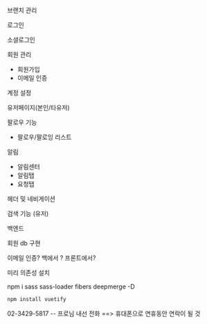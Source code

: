 브랜치 관리



로그인

소셜로그인



회원 관리

- 회원가입
- 이메일 인증



계정 설정



유저페이지(본인/타유저)



팔로우 기능

- 팔로우/팔로잉 리스트



알림

- 알림센터
- 알림탭
- 요청탭



헤더 및 네비게이션



검색 기능 (유저)



백엔드

회원 db 구현

이메일 인증? 백에서 ? 프론트에서?



미리 의존성 설치

 npm i sass sass-loader fibers deepmerge -D

```bash
npm install vuetify
```

02-3429-5817 -- 프로님 내선 전화 ==> 휴대폰으로 연휴동안 연락이 될 것